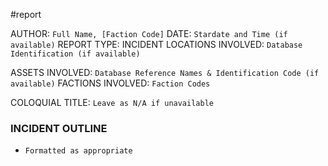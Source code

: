 #report 

AUTHOR: `Full Name, [Faction Code]`
DATE: `Stardate and Time (if available)`
REPORT TYPE: INCIDENT
LOCATIONS INVOLVED: `Database Identification (if available)`

ASSETS INVOLVED: `Database Reference Names & Identification Code (if available)`
FACTIONS INVOLVED: `Faction Codes`

COLOQUIAL TITLE: `Leave as N/A if unavailable`

### INCIDENT OUTLINE
- `Formatted as appropriate`